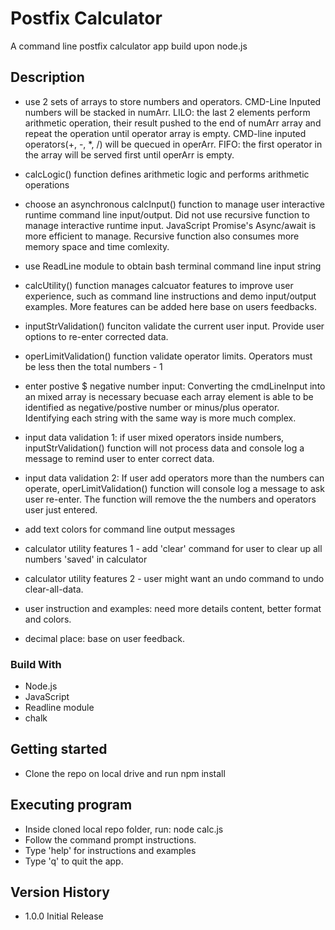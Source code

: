 # Postfix Calculator

A command line postfix calculator app build upon node.js

## Description

- use 2 sets of arrays to store numbers and operators. CMD-Line Inputed numbers will be stacked in numArr. LILO: the last 2 elements perform arithmetic operation, their result pushed to the end of numArr array and repeat the operation until operator array is empty. CMD-line inputed operators(+, -, \*, /) will be quecued in operArr. FIFO: the first operator in the array will be served first until operArr is empty.

- calcLogic() function defines arithmetic logic and performs arithmetic operations
- choose an asynchronous calcInput() function to manage user interactive runtime command line input/output. Did not use recursive function to manage interactive runtime input. JavaScript Promise's Async/await is more efficient to manage. Recursive function also consumes more memory space and time comlexity.

- use ReadLine module to obtain bash terminal command line input string
- calcUtility() function manages calcuator features to improve user experience, such as command line instructions and demo input/output examples. More features can be added here base on users feedbacks.
- inputStrValidation() funciton validate the current user input. Provide user options to re-enter corrected data.
- operLimitValidation() function validate operator limits. Operators must be less then the total numbers - 1

- enter postive $ negative number input: Converting the cmdLineInput into an mixed array is necessary becuase each array element is able to be identified as negative/postive number or minus/plus operator. Identifying each string with the same way is more much complex.

- input data validation 1: if user mixed operators inside numbers, inputStrValidation() function will not process data and console log a message to remind user to enter correct data.

- input data validation 2: If user add operators more than the numbers can operate, operLimitValidation() function will console log a message to ask user re-enter. The function will remove the the numbers and operators user just entered.

- add text colors for command line output messages

- calculator utility features 1 - add 'clear' command for user to clear up all numbers 'saved' in calculator

- calculator utility features 2 - user might want an undo command to undo clear-all-data.

- user instruction and examples: need more details content, better format and colors.

- decimal place: base on user feedback.

### Build With

- Node.js
- JavaScript
- Readline module
- chalk

## Getting started

- Clone the repo on local drive and run npm install

## Executing program

- Inside cloned local repo folder, run: node calc.js
- Follow the command prompt instructions.
- Type 'help' for instructions and examples
- Type 'q' to quit the app.

## Version History

- 1.0.0 Initial Release
